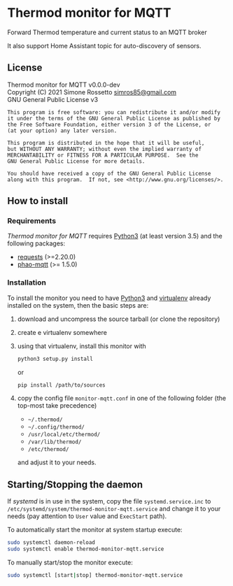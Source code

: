 # Thermod monitor for MQTT
Forward Thermod temperature and current status to an MQTT broker

It also support Home Assistant topic for auto-discovery of sensors.

## License
Thermod monitor for MQTT v0.0.0-dev \
Copyright (C) 2021 Simone Rossetto <simros85@gmail.com> \
GNU General Public License v3

    This program is free software: you can redistribute it and/or modify
    it under the terms of the GNU General Public License as published by
    the Free Software Foundation, either version 3 of the License, or
    (at your option) any later version.
    
    This program is distributed in the hope that it will be useful,
    but WITHOUT ANY WARRANTY; without even the implied warranty of
    MERCHANTABILITY or FITNESS FOR A PARTICULAR PURPOSE.  See the
    GNU General Public License for more details.
    
    You should have received a copy of the GNU General Public License
    along with this program.  If not, see <http://www.gnu.org/licenses/>.


## How to install

### Requirements
*Thermod monitor for MQTT* requires [Python3](https://www.python.org/)
(at least version 3.5) and the following packages:

 - [requests](http://docs.python-requests.org/) (>=2.20.0)
 - [phao-mqtt](https://pypi.org/project/paho-mqtt/) (>= 1.5.0)

### Installation
To install the monitor you need to have [Python3](https://www.python.org/)
and [virtualenv](https://virtualenv.pypa.io/en/stable/) already installed on
the system, then the basic steps are:

 1. download and uncompress the source tarball (or clone the repository)

 2. create e virtualenv somewhere

 3. using that virtualenv, install this monitor with

       ```bash
       python3 setup.py install
       ```

    or

       ```bash
       pip install /path/to/sources
       ```

 4. copy the config file `monitor-mqtt.conf` in one of the following folder (the top-most take precedence)

    - `~/.thermod/`
    - `~/.config/thermod/`
    - `/usr/local/etc/thermod/`
    - `/var/lib/thermod/`
    - `/etc/thermod/`

    and adjust it to your needs.

## Starting/Stopping the daemon
If *systemd* is in use in the system, copy the file `systemd.service.inc`
to `/etc/systemd/system/thermod-monitor-mqtt.service` and change it to your
needs (pay attention to `User` value and `ExecStart` path).

To automatically start the monitor at system startup execute:

```bash
sudo systemctl daemon-reload
sudo systemctl enable thermod-monitor-mqtt.service
```

To manually start/stop the monitor execute:

```bash
sudo systemctl [start|stop] thermod-monitor-mqtt.service
```

